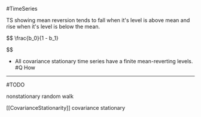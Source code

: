 #TimeSeries 

TS showing mean reversion tends to fall when it's level is above mean and rise when it's level is below the mean.

$$
\frac{b_0}{1 - b_1}

$$

- All covariance stationary time series have a finite mean-reverting levels. #Q How

---
#TODO 

nonstationary
random walk

[[CovarianceStationarity]] covariance stationary
